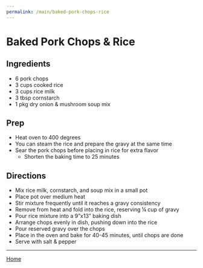 ```yaml
---
permalink: /main/baked-pork-chops-rice
---
```

# Baked Pork Chops & Rice

## Ingredients

- 6 pork chops
- 3 cups cooked rice
- 3 cups rice milk
- 3 tbsp cornstarch
- 1 pkg dry onion & mushroom soup mix

## Prep

- Heat oven to 400 degrees
- You can steam the rice and prepare the gravy at the same time
- Sear the pork chops before placing in rice for extra flavor
  - Shorten the baking time to 25 minutes

## Directions

- Mix rice milk, cornstarch, and soup mix in a small pot
- Place pot over medium heat
- Stir mixture frequently until it reaches a gravy consistency
- Remove from heat and fold into the rice, reserving ¼ cup of gravy
- Pour rice mixture into a 9”x13” baking dish
- Arrange chops evenly in dish, pushing down into the rice
- Pour reserved gravy over the chops
- Place in the oven and bake for 40-45 minutes, until chops are done
- Serve with salt & pepper

---

[Home](https://thomasjbarrett82.github.io)
